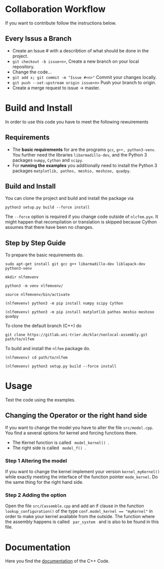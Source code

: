 # Collaboration Workflow

If you want to contribute follow the instructions below.

## Every Issus a Branch

 - Create an Issue #<n> with a describtion of what should be done in the project.
 - `git checkout -b issue<n>`, Create a new branch on your local repository.
 - Change the code...
 - `git add x; git commit -m "Issue #<n>"` Commit your changes locally.
 - `git push --set-upstream origin issue<n>` Push your branch to origin.
 - Create a merge request to issue<n> -> master.

# Build and Install

In order to use this code you have to meet the following rewuirements
## Requirements

- The **basic requirements** for are the programs `gcc`, `g++, python3-venv`. You further need
the libraries `libarmadillo-dev`, and the Python 3 packages `numpy`, `Cython` and `scipy`.
- For **running the examples** you additionally need to install the Python 3 packages 
`matplotlib, pathos, meshio, meshzoo, quadpy`.

## Build and Install

You can clone the project and build and install the package via

`python3 setup.py build --force install`

The `--force` option is required if you change code outside of `nlcfem.pyx`. 
It might happen that recompilation or translation is skipped because
Cython assumes that there have been no changes.

## Step by Step Guide
To prepare the basic requirements do.

`sudo apt-get install git gcc g++ libarmadillo-dev liblapack-dev python3-venv`

`mkdir nlfemvenv`

`python3 -m venv nlfemvenv/`

`source nlfemvenv/bin/activate`

`(nlfemvenv) python3 -m pip install numpy scipy Cython`

`(nlfemvenv) python3 -m pip install matplotlib pathos meshio meshzoo quadpy`

To clone the default branch (C++) do

`git clone https://gitlab.uni-trier.de/klar/nonlocal-assembly.git path/to/nlfem`

To build and install the `nlfem` package do.

`(nlfemvenv) cd path/to/nlfem`

`(nlfemvenv) python3 setup.py build --force install`

# Usage

Test the code using the examples.

## Changing the Operator or the right hand side
If you want to change the model you have to alter the file `src/model.cpp`. You find
a several options for kernel and forcing functions there. 

- The Kernel function is called <code>  model_kernel() </code>.
- The right side is called <code>  model_f() </code>.

### Step 1 Altering the model
If you want to change the kernel implement your version
`kernel_myKernel()` while exactly meeting the interface of the function pointer
`mode_kernel`. Do the same thing for the right hand side.

### Step 2 Adding the option
Open the file `src/Cassemble.cpp` and add an if clause in the function
`lookup_configuration()` of the type `conf.model_kernel == "myKernel"` in order
to make your kernel available from the outside.
The function where the assembly happens is called <code> par_system </code> and
is also to be found in this file.

# Documentation

Here you find the 
[documentation](http://klar.gitlab-pages.uni-trier.de/nonlocal-assembly/)
of the C++ Code.

